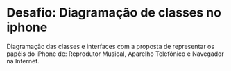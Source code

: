 # Desafio: Diagramação de classes no iphone
Diagramação das classes e interfaces com a proposta de representar os papéis do iPhone de: Reprodutor Musical, Aparelho Telefônico e Navegador na Internet. 

